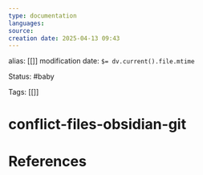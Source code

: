 ```yaml
---
type: documentation
languages: 
source: 
creation date: 2025-04-13 09:43
---
```

alias: [[]]
modification date: `$= dv.current().file.mtime`

Status: #baby 

Tags: [[]]

# conflict-files-obsidian-git



















# References
